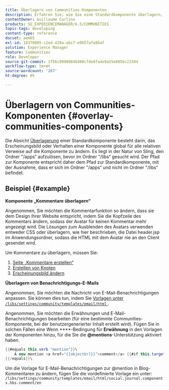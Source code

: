 ```yaml
---
title: Überlagern von Communities-Komponenten
description: Erfahren Sie, wie Sie eine Standardkomponente überlagern, um das Erscheinungsbild oder Verhalten einer Komponente global für alle relativen Verweise auf die Komponente ändern zu können.
contentOwner: Guillaume Carlino
products: SG_EXPERIENCEMANAGER/6.5/COMMUNITIES
topic-tags: developing
content-type: reference
docset: aem65
exl-id: 18376805-c2ed-439a-abc7-e9657afe8baf
solution: Experience Manager
feature: Communities
role: Developer
source-git-commit: 1f56c99980846400cfde8fa4e9a55e885bc2258d
workflow-type: tm+mt
source-wordcount: '267'
ht-degree: 0%

---
```


# Überlagern von Communities-Komponenten {#overlay-communities-components}

Die Absicht [Überlagerung](/help/communities/client-customize.md#overlays) einer Standardkomponente besteht darin, das Erscheinungsbild oder Verhalten einer Komponente global für alle relativen Verweise auf die Komponente zu ändern. Es liegt in der Natur von Sling, den Ordner &quot;/apps“ aufzulösen, bevor im Ordner &quot;/libs“ gesucht wird. Der Pfad zur Komponente entspricht daher dem Pfad zur Standardkomponente, mit der Ausnahme, dass er sich im Ordner &quot;/apps“ und nicht im Ordner &quot;/libs“ befindet.

## Beispiel {#example}

**Komponente „Kommentare überlagern“**

Angenommen, Sie möchten die Kommentarfunktion so ändern, dass sie dem Design Ihrer Website entspricht, indem Sie die Kopfzeile des Kommentars ändern, sodass der Avatar für keinen Kommentar mehr angezeigt wird. Die Lösungen zum Ausblenden des Avatars verwenden entweder CSS oder überlagern, wie hier beschrieben, die Datei header.jsp im Anwendungsordner, sodass die HTML mit dem Avatar nie an den Client gesendet wird.

Um Kommentare zu überlagern, müssen Sie:

1. [Seite „Kommentare erstellen“](/help/communities/overlay-create-comments-page.md)
1. [Erstellen von Knoten](/help/communities/overlay-create-nodes.md)
1. [Erscheinungsbild ändern](/help/communities/overlay-alter-appearance.md)

**Überlagern von Benachrichtigungs-E-Mails**

Angenommen, Sie möchten die Nachricht von E-Mail-Benachrichtigungen anpassen. Sie können dies tun, indem Sie [ Vorlagen unter `/libs/settings/community/templates/email/html` ](/help/communities/client-customize.md#overlays).

Angenommen, Sie möchten die Erwähnungen und E-Mail-Benachrichtigungen bearbeiten (für eine bestimmte Communities-Komponente, bei der benutzergenerierter Inhalt erstellt wird). Fügen Sie in solchen Fällen eine Wenn ****-Bedingung für **Erwähnung** in den Vorlagen der Komponenten hinzu, für die Sie die **@mentions**-Unterstützung aktiviert haben.

```java
{{#equals this.verb "mention"}}\
    A new mention <a href="{{objectUrl}}">comment</a> {{#if this.target.properties.[jcr:title]}}to the article "{{{target.displayName}}}" {{/if}}was added by {{{user.name}}} on {{dateUtil this.published format="EEE, d MMM yyyy HH:mm:ss z"}}.\n \
{{/equals}}\
```

Um die Vorlage für E-Mail-Benachrichtigungen zur @mention in Blog-Kommentaren zu ändern, fügen Sie die vordefinierte Vorlage ein unter: `/libs/settings/community/templates/email/html/social.journal.components.hbs.comment/en`
